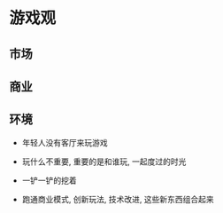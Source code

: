 # 游戏观

## 市场

## 商业

## 环境

- 年轻人没有客厅来玩游戏
- 玩什么不重要, 重要的是和谁玩, 一起度过的时光

- 一铲一铲的挖着
- 跑通商业模式, 创新玩法, 技术改进, 这些新东西组合起来